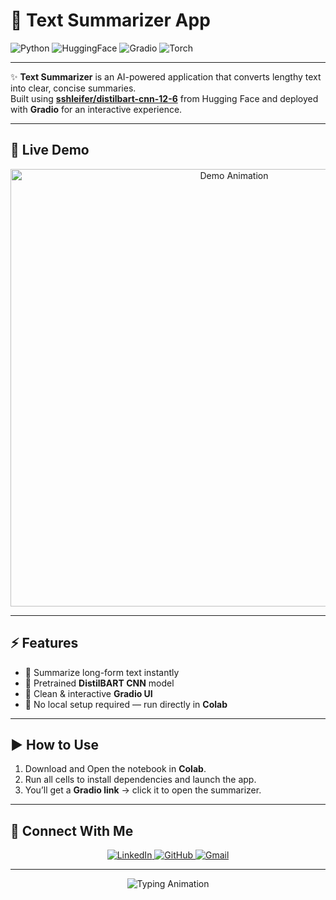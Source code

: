 # 📝 Text Summarizer App

![Python](https://img.shields.io/badge/Python-3.8%2B-blue?logo=python)
![HuggingFace](https://img.shields.io/badge/🤗-Transformers-orange)
![Gradio](https://img.shields.io/badge/UI-Gradio-green)
![Torch](https://img.shields.io/badge/Framework-PyTorch-red)

---

✨ **Text Summarizer** is an AI-powered application that converts lengthy text into clear, concise summaries.  
Built using **[sshleifer/distilbart-cnn-12-6](https://huggingface.co/sshleifer/distilbart-cnn-12-6)** from Hugging Face and deployed with **Gradio** for an interactive experience.

---

## 🚀 Live Demo  

<p align="center">
  <a href="https://huggingface.co/spaces/jenisha03/Text_Summarizer">
  <img src="https://media.giphy.com/media/v1.Y2lkPTc5MGI3NjExZnF6N2V0cG5mNGhlbTdodmpycTRrZnJjZHFtN3E2ZjVhZ2Iyc3RvMyZlcD12MV9pbnRlcm5hbF9naWZfYnlfaWQmY3Q9Zw/qgQUggAC3Pfv687qPC/giphy.gif" width="700" alt="Demo Animation"/>
  </a>
</p>

---

## ⚡ Features  
- 🔹 Summarize long-form text instantly  
- 🔹 Pretrained **DistilBART CNN** model  
- 🔹 Clean & interactive **Gradio UI**  
- 🔹 No local setup required — run directly in **Colab**  

---

## ▶️ How to Use  

1. Download and Open the notebook in **Colab**.  
2. Run all cells to install dependencies and launch the app.  
3. You’ll get a **Gradio link** → click it to open the summarizer.  

---

## 📩 Connect With Me  

<p align="center">
  <a href="https://www.linkedin.com/in/jenisha-s-486b22335/">
    <img src="https://img.shields.io/badge/LinkedIn-Connect-blue?style=for-the-badge&logo=linkedin&logoColor=white" alt="LinkedIn"/>
  </a>
  <a href="https://github.com/jenisha35">
    <img src="https://img.shields.io/badge/GitHub-Follow-black?style=for-the-badge&logo=github" alt="GitHub"/>
  </a>
  <a href="mailto:jenisha.9530@gmail.com">
    <img src="https://img.shields.io/badge/Gmail-Contact-red?style=for-the-badge&logo=gmail&logoColor=white" alt="Gmail"/>
  </a>
</p>

---

<p align="center">
  <img src="https://readme-typing-svg.herokuapp.com?font=Fira+Code&size=22&duration=3000&pause=1000&color=36BCF7&center=true&vCenter=true&width=600&lines=Made+with+❤️+by+Jenisha;AI-powered+Text+Summarizer+App;Try+it+now+in+Colab!" alt="Typing Animation" />
</p>
